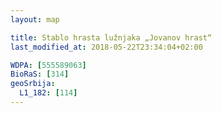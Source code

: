 ```yaml
---
layout: map

title: Stablo hrasta lužnjaka „Jovanov hrast“
last_modified_at: 2018-05-22T23:34:04+02:00

WDPA: [555589063]
BioRaS: [314]
geoSrbija:
  L1_182: [114]
---
```

